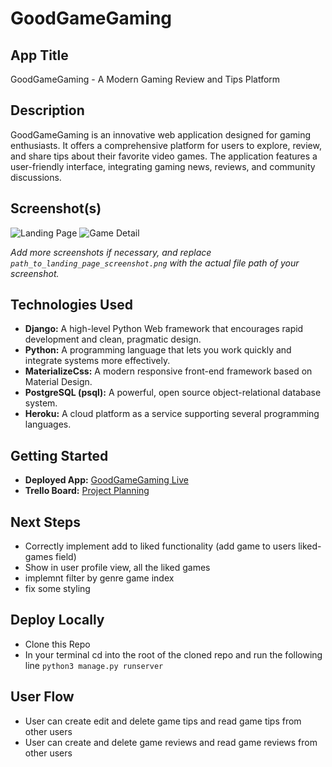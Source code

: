 # GoodGameGaming

## App Title
GoodGameGaming - A Modern Gaming Review and Tips Platform

## Description
GoodGameGaming is an innovative web application designed for gaming enthusiasts. It offers a comprehensive platform for users to explore, review, and share tips about their favorite video games. The application features a user-friendly interface, integrating gaming news, reviews, and community discussions.

## Screenshot(s)
![Landing Page](public/landing-page-ss)
![Game Detail](public/game-detail-ss)

*Add more screenshots if necessary, and replace `path_to_landing_page_screenshot.png` with the actual file path of your screenshot.*

## Technologies Used
- **Django:** A high-level Python Web framework that encourages rapid development and clean, pragmatic design.
- **Python:** A programming language that lets you work quickly and integrate systems more effectively.
- **MaterializeCss:** A modern responsive front-end framework based on Material Design.
- **PostgreSQL (psql):** A powerful, open source object-relational database system.
- **Heroku:** A cloud platform as a service supporting several programming languages.

## Getting Started
- **Deployed App:** [GoodGameGaming Live](https://goodgamegaming-dfd0a2474432.herokuapp.com/games/)
- **Trello Board:** [Project Planning](https://trello.com/b/5v6nQg2V/project-3-planning)

## Next Steps
- Correctly implement add to liked functionality (add game to users liked-games field)
- Show in user profile view, all the liked games
- implemnt filter by genre game index
- fix some styling

## Deploy Locally
- Clone this Repo
- In your terminal cd into the root of the cloned repo and run the following line `python3 manage.py runserver`

## User Flow
- User can create edit and delete game tips and read game tips from other users
- User can create and delete game reviews and read game reviews from other users
